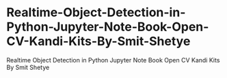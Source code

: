 # Realtime-Object-Detection-in-Python-Jupyter-Note-Book-Open-CV-Kandi-Kits-By-Smit-Shetye
Realtime Object Detection in Python Jupyter Note Book Open CV Kandi Kits By Smit Shetye
